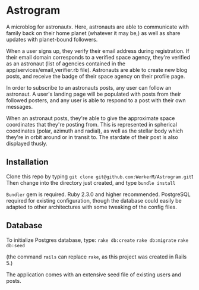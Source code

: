 # Astrogram

A microblog for astronautx. Here, astronauts are able to communicate with family back on their home planet (whatever it may be,) as well as share updates with planet-bound followers.

When a user signs up, they verify their email address during registration. If their email domain corresponds to a verified space agency, they're verified as an astronaut (list of agencies contained in the app/services/email_verifier.rb file). Astronauts are able to create new blog posts, and receive the badge of their space agency on their profile page.

In order to subscribe to an astronauts posts, any user can follow an astronaut. A user's landing page will be populated with posts from their followed posters, and any user is able to respond to a post with their own messages.

When an astronaut posts, they're able to give the approximate space coordinates that they're posting from. This is represented in spherical coordinates (polar, azimuth and radial), as well as the stellar body which they're in orbit around or in transit to. The stardate of their post is also displayed thusly.

## Installation

Clone this repo by typing `git clone git@github.com:WerkerM/Astrogram.git`t
Then change into the directory just created, and type `bundle install`

`Bundler` gem is required.
Ruby 2.3.0 and higher recommended.
PostgreSQL required for existing configuration, though the database could easily be adapted to other architectures with some tweaking of the config files.

## Database
To initialize Postgres database, type:
`rake db:create`
`rake db:migrate`
`rake db:seed`

(the command `rails` can replace `rake`, as this project was created in Rails 5.)

The application comes with an extensive seed file of existing users and posts.
